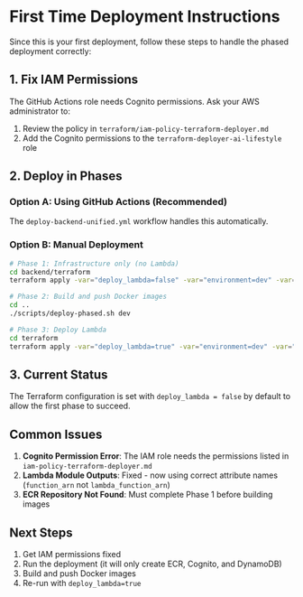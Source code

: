 # First Time Deployment Instructions

Since this is your first deployment, follow these steps to handle the phased deployment correctly:

## 1. Fix IAM Permissions

The GitHub Actions role needs Cognito permissions. Ask your AWS administrator to:
1. Review the policy in `terraform/iam-policy-terraform-deployer.md`
2. Add the Cognito permissions to the `terraform-deployer-ai-lifestyle` role

## 2. Deploy in Phases

### Option A: Using GitHub Actions (Recommended)
The `deploy-backend-unified.yml` workflow handles this automatically.

### Option B: Manual Deployment
```bash
# Phase 1: Infrastructure only (no Lambda)
cd backend/terraform
terraform apply -var="deploy_lambda=false" -var="environment=dev" -var="aws_account_id=YOUR_ACCOUNT_ID"

# Phase 2: Build and push Docker images
cd ..
./scripts/deploy-phased.sh dev

# Phase 3: Deploy Lambda
cd terraform
terraform apply -var="deploy_lambda=true" -var="environment=dev" -var="aws_account_id=YOUR_ACCOUNT_ID"
```

## 3. Current Status

The Terraform configuration is set with `deploy_lambda = false` by default to allow the first phase to succeed.

## Common Issues

1. **Cognito Permission Error**: The IAM role needs the permissions listed in `iam-policy-terraform-deployer.md`
2. **Lambda Module Outputs**: Fixed - now using correct attribute names (`function_arn` not `lambda_function_arn`)
3. **ECR Repository Not Found**: Must complete Phase 1 before building images

## Next Steps

1. Get IAM permissions fixed
2. Run the deployment (it will only create ECR, Cognito, and DynamoDB)
3. Build and push Docker images
4. Re-run with `deploy_lambda=true`
